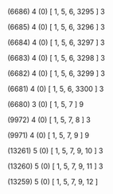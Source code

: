 (6686) 4 (0) [ 1, 5, 6, 3295 ] 3 


(6685) 4 (0) [ 1, 5, 6, 3296 ] 3 


(6684) 4 (0) [ 1, 5, 6, 3297 ] 3 


(6683) 4 (0) [ 1, 5, 6, 3298 ] 3 


(6682) 4 (0) [ 1, 5, 6, 3299 ] 3 


(6681) 4 (0) [ 1, 5, 6, 3300 ] 3 


(6680) 3 (0) [ 1, 5, 7 ] 9 


(9972) 4 (0) [ 1, 5, 7, 8 ] 3 


(9971) 4 (0) [ 1, 5, 7, 9 ] 9 


(13261) 5 (0) [ 1, 5, 7, 9, 10 ] 3 


(13260) 5 (0) [ 1, 5, 7, 9, 11 ] 3 


(13259) 5 (0) [ 1, 5, 7, 9, 12 ]  

